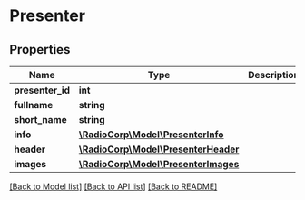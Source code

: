 # Presenter

## Properties
Name | Type | Description | Notes
------------ | ------------- | ------------- | -------------
**presenter_id** | **int** |  | [optional] 
**fullname** | **string** |  | [optional] 
**short_name** | **string** |  | [optional] 
**info** | [**\RadioCorp\Model\PresenterInfo**](PresenterInfo.md) |  | [optional] 
**header** | [**\RadioCorp\Model\PresenterHeader**](PresenterHeader.md) |  | [optional] 
**images** | [**\RadioCorp\Model\PresenterImages**](PresenterImages.md) |  | [optional] 

[[Back to Model list]](../README.md#documentation-for-models) [[Back to API list]](../README.md#documentation-for-api-endpoints) [[Back to README]](../README.md)


